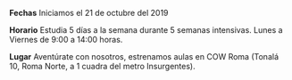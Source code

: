 __Fechas__
Iniciamos el 21 de octubre del 2019
<!-- Finalizamos el 21 de Diciembre de 2019 -->

__Horario__
Estudia 5 días a la semana durante 5 semanas intensivas. Lunes a Viernes de 9:00 a 14:00 horas.

__Lugar__
Aventúrate con nosotros, estrenamos aulas en COW Roma (Tonalá 10, Roma Norte, a 1 cuadra del metro Insurgentes).
